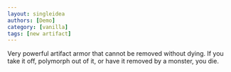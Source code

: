 ```yaml
---
layout: singleidea
authors: [Demo]
category: [vanilla]
tags: [new artifact]
---
```

Very powerful artifact armor that cannot be removed without dying. If you take it off, polymorph out of it, or have it removed by a monster, you die.
